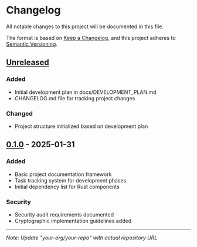 # Changelog
All notable changes to this project will be documented in this file.

The format is based on [Keep a Changelog](https://keepachangelog.com/en/1.0.0/),
and this project adheres to [Semantic Versioning](https://semver.org/spec/v2.0.0.html).

## [Unreleased]
### Added
- Initial development plan in docs/DEVELOPMENT_PLAN.md
- CHANGELOG.md file for tracking project changes

### Changed
- Project structure initialized based on development plan

## [0.1.0] - 2025-01-31
### Added
- Basic project documentation framework
- Task tracking system for development phases
- Initial dependency list for Rust components

### Security
- Security audit requirements documented
- Cryptographic implementation guidelines added

---
[Unreleased]: https://github.com/your-org/your-repo/compare/v0.1.0...HEAD
[0.1.0]: https://github.com/your-org/your-repo/releases/tag/v0.1.0

*Note: Update "your-org/your-repo" with actual repository URL*
